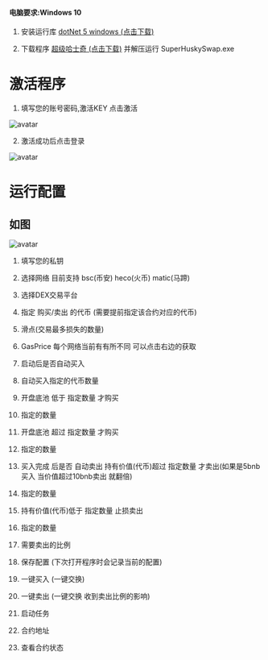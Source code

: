 #### 电脑要求:Windows 10
1. 安装运行库
[dotNet 5 windows (点击下载)](https://download.visualstudio.microsoft.com/download/pr/2b83d30e-5c86-4d37-a1a6-582e22ac07b2/c7b1b7e21761bbfb7b9951f5b258806e/windowsdesktop-runtime-5.0.7-win-x64.exe)

2. 下载程序
[超级哈士奇 (点击下载)](https://cdn.jsdelivr.net/gh/zhaobit/husky@main/releases/SuperHuskySwapV1.0.0.9.zip) 并解压运行 SuperHuskySwap.exe

# 激活程序
1. 填写您的账号密码,激活KEY 点击激活


![avatar](https://cdn.jsdelivr.net/gh/zhaobit/husky/docs/images/reg.png)

2. 激活成功后点击登录


![avatar](https://cdn.jsdelivr.net/gh/zhaobit/husky/docs/images/login.png)

# 运行配置
## 如图
![avatar](https://cdn.jsdelivr.net/gh/zhaobit/husky/docs/images/setting.png)

1. 填写您的私钥
2. 选择网络 目前支持  bsc(币安) heco(火币) matic(马蹄)
3. 选择DEX交易平台
4. 指定 购买/卖出 的代币 
(需要提前指定该合约对应的代币)
5. 滑点(交易最多损失的数量)
6. GasPrice 每个网络当前有有所不同 可以点击右边的获取
7. 启动后是否自动买入
8. 自动买入指定的代币数量
9. 开盘底池 低于 指定数量 才购买
10. 指定的数量
11. 开盘底池 超过 指定数量 才购买
12. 指定的数量
13. 买入完成 后是否 自动卖出 持有价值(代币)超过 指定数量 才卖出(如果是5bnb买入 当价值超过10bnb卖出 就翻倍)
14. 指定的数量
15. 持有价值(代币)低于 指定数量 止损卖出
16. 指定的数量
17. 需要卖出的比例

18. 保存配置 (下次打开程序时会记录当前的配置)

19. 一键买入 (一键交换)
20. 一键卖出 (一键交换  收到卖出比例的影响)

21. 启动任务

22. 合约地址
23. 查看合约状态

